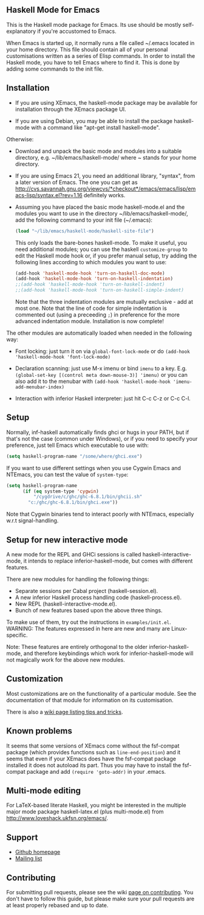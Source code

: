 Haskell Mode for Emacs
----------------------

This is the Haskell mode package for Emacs.  Its use should be mostly
self-explanatory if you're accustomed to Emacs.

When Emacs is started up, it normally runs a file called ~/.emacs located in
your home directory.  This file should contain all of your personal
customisations written as a series of Elisp commands.  In order to install
the Haskell mode, you have to tell Emacs where to find it.  This is done by
adding some commands to the init file.

Installation
------------

-   If you are using XEmacs, the haskell-mode package may be available for
    installation through the XEmacs package UI.

-   If you are using Debian, you may be able to install the package
    haskell-mode with a command like "apt-get install haskell-mode".

Otherwise:

-   Download and unpack the basic mode and modules into a suitable directory,
    e.g. ~/lib/emacs/haskell-mode/ where ~ stands for your home directory.

-   If you are using Emacs 21, you need an additional library, "syntax", from
    a later version of Emacs.  The one you can get as
    http://cvs.savannah.gnu.org/viewcvs/*checkout*/emacs/emacs/lisp/emacs-lisp/syntax.el?rev=1.16
    definitely works.

-   Assuming you have placed the basic mode haskell-mode.el and the modules
    you want to use in the directory ~/lib/emacs/haskell-mode/, add the
    following command to your init file (~/.emacs):
  
    ```lisp
    (load "~/lib/emacs/haskell-mode/haskell-site-file")
    ```

    This only loads the bare-bones haskell-mode. To make it useful, you
    need additional modules; you can use the haskell `customize-group`
    to edit the Haskell mode hook or, if you prefer manual setup, try
    adding the following lines according to which modules you want to use:

    ```lisp
    (add-hook 'haskell-mode-hook 'turn-on-haskell-doc-mode)
    (add-hook 'haskell-mode-hook 'turn-on-haskell-indentation)
    ;;(add-hook 'haskell-mode-hook 'turn-on-haskell-indent)
    ;;(add-hook 'haskell-mode-hook 'turn-on-haskell-simple-indent)
    ```

    Note that the three indentation modules are mutually exclusive - add at
    most one.  Note that the line of code for simple indentation is commented
    out (using a preceeding `;`) in preference for the more advanced
    indentation module.  Installation is now complete!

The other modules are automatically loaded when needed in the following way:

-   Font locking: just turn it on via `global-font-lock-mode` or do
    `(add-hook 'haskell-mode-hook 'font-lock-mode)`

-   Declaration scanning: just use M-x imenu or bind `imenu` to a key.  E.g.
    `(global-set-key [(control meta down-mouse-3)] 'imenu)` or you can also add
    it to the menubar with `(add-hook 'haskell-mode-hook 'imenu-add-menubar-index)`

-   Interaction with inferior Haskell interpreter: just hit C-c C-z  or  C-c C-l.


Setup
-----

Normally, inf-haskell automatically finds ghci or hugs in your PATH, but if
that's not the case (common under Windows), or if you need to specify your
preference, just tell Emacs which executable to use with:

```lisp
(setq haskell-program-name "/some/where/ghci.exe")
```

If you want to use different settings when you use Cygwin Emacs and NTEmacs,
you can test the value of `system-type`:

```lisp
(setq haskell-program-name
      (if (eq system-type 'cygwin)
          "/cygdrive/c/ghc/ghc-6.8.1/bin/ghcii.sh"
        "c:/ghc/ghc-6.8.1/bin/ghci.exe"))
```

Note that Cygwin binaries tend to interact poorly with NTEmacs, especially
w.r.t signal-handling.

Setup for new interactive mode
------------------------------

A new mode for the REPL and GHCi sessions is called
haskell-interactive-mode, it intends to replace inferior-haskell-mode,
but comes with different features.

There are new modules for handling the following things:

* Separate sessions per Cabal project (haskell-session.el).
* A new inferior Haskell process handling code (haskell-process.el).
* New REPL (haskell-interactive-mode.el).
* Bunch of new features based upon the above three things.

To make use of them, try out the instructions in
`examples/init.el`. WARNING: The features expressed in here are new
and many are Linux-specific.

Note: These features are entirely orthogonal to the older
inferior-haskell-mode, and therefore keybindings which work for
inferior-haskell-mode will not magically work for the above new
modules.


Customization
-------------

Most customizations are on the functionality of a particular module.
See the documentation of that module for information on its
customisation.

There is also a [wiki page listing tips and
tricks](http://www.haskell.org/haskellwiki/Haskell_mode_for_Emacs).

Known problems
--------------

It seems that some versions of XEmacs come without the fsf-compat package
(which provides functions such as `line-end-position`) and it seems that
even if your XEmacs does have the fsf-compat package installed it does not
autoload its part.  Thus you may have to install the fsf-compat package and
add `(require 'goto-addr)` in your .emacs.


Multi-mode editing
------------------

For LaTeX-based literate Haskell, you might be interested in the
multiple major mode package haskell-latex.el (plus multi-mode.el) from
http://www.loveshack.ukfsn.org/emacs/.


Support
-------

- [Github homepage](https://github.com/haskell/haskell-mode)
- [Mailing list](http://projects.haskell.org/cgi-bin/mailman/listinfo/haskellmode-emacs)

Contributing
------------

For submitting pull requests, please see the wiki
[page on contributing](https://github.com/haskell/haskell-mode/wiki/Contributing). You
don't have to follow this guide, but please make sure your pull
requests are at least properly rebased and up to date.
